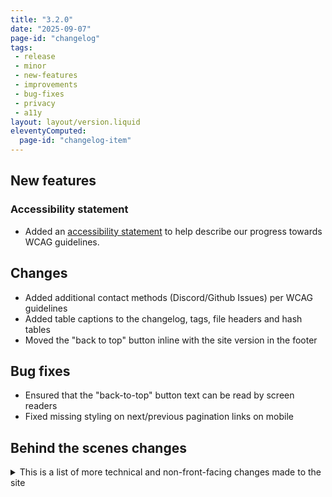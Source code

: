```yaml
---
title: "3.2.0"
date: "2025-09-07"
page-id: "changelog"
tags: 
 - release
 - minor
 - new-features
 - improvements
 - bug-fixes
 - privacy
 - a11y
layout: layout/version.liquid
eleventyComputed:
  page-id: "changelog-item"
---
```


## New features
### Accessibility statement
- Added an [accessibility statement](/accessibility/) to help describe our progress towards WCAG guidelines.

## Changes
- Added additional contact methods (Discord/Github Issues) per WCAG guidelines
- Added table captions to the changelog, tags, file headers and hash tables
- Moved the "back to top" button inline with the site version in the footer

## Bug fixes
- Ensured that the "back-to-top" button text can be read by screen readers
- Fixed missing styling on next/previous pagination links on mobile

## Behind the scenes changes
<details>
<summary>This is a list of more technical and non-front-facing changes made to the site  </summary>

### Changes/improvements
- Updated 11ty to latest version [3.1.2](https://github.com/11ty/eleventy/releases/tag/v3.1.2)
- Updated Bootstrap SCSS to the latest version [5.3.4](https://github.com/twbs/bootstrap/releases/tag/v5.3.4)
- Updated Bootstrap icons to the latest version [1.13.1](https://github.com/twbs/icons/releases/tag/v1.13.1)
- Fixed an issue where the H1 tag was not the first tag on a page
- Fixed the link color on changelog items

</details>